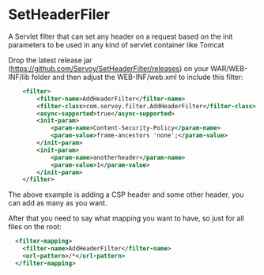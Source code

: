 # SetHeaderFiler
A Servlet filter that can set any header on a request based on the init parameters to be used in any kind of servlet container like Tomcat

Drop the latest release jar (https://github.com/Servoy/SetHeaderFilter/releases) on your WAR/WEB-INF/lib folder and then adjust the WEB-INF/web.xml to include this filter:

```xml
    <filter>
        <filter-name>AddHeaderFilter</filter-name>
        <filter-class>com.servoy.filter.AddHeaderFilter</filter-class>
        <async-supported>true</async-supported>
        <init-param>
            <param-name>Content-Security-Policy</param-name>
            <param-value>frame-ancestors 'none';</param-value>
        </init-param>
        <init-param>
            <param-name>anotherheader</param-name>
            <param-value>1</param-value>
        </init-param>
    </filter>
```

The above example is adding a CSP header and some other header, you can add as many as you want.

After that you need to say what mapping you want to have, so just for all files on the root:

```xml
  <filter-mapping>
    <filter-name>AddHeaderFilter</filter-name>
    <url-pattern>/*</url-pattern>
  </filter-mapping>
```
 

